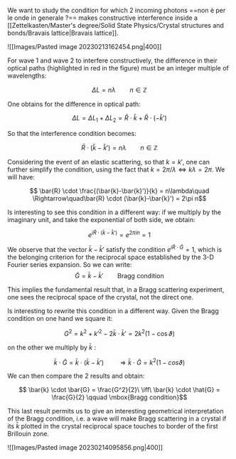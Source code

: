 We want to study the condition for which 2 incoming photons ==non è per le onde in generale ?== makes constructive interference inside a [[Zettelkasten/Master's degree/Solid State Physics/Crystal structures and bonds/Bravais lattice|Bravais lattice]].

![[Images/Pasted image 20230213162454.png|400]]

For wave 1 and wave 2 to interfere constructively, the difference in their optical paths (highlighted in red in the figure) must be an integer multiple of wavelengths:

$$\Delta L = n\lambda\qquad n \in \mathbb{Z}$$

One obtains for the difference in optical path: 

$$\Delta L = \Delta L_1 +\Delta L_2 = \bar{R}\cdot\hat{k} + \bar{R}\cdot(-\hat{k}')$$

So that the interference condition becomes:

$$\bar{R} \cdot (\hat{k}-\hat{k}') = n\lambda \qquad n \in \mathbb{Z}$$

Considering the event of an elastic scattering, so that $k=k'$, one can further simplify the condition, using the fact that $k = 2\pi/\lambda \iff k\lambda=2 \pi$. We will have:

$$ \bar{R} \cdot \frac{(\bar{k}-\bar{k}')}{k} = n\lambda\quad \Rightarrow\quad\bar{R} \cdot (\bar{k}-\bar{k}') = 2\pi n$$

Is interesting to see this condition in a different way: if we multiply by the imaginary unit, and take the exponential of both side, we obtain:

$$e^{i\bar{R} \cdot (\bar{k}-\bar{k}')} = e^{2\pi i n} = 1$$

We observe that the vector $\bar{k}-\bar{k}'$ satisfy the condition $e^{i\bar{R}\cdot\bar{G}}=1$, which is the belonging criterion for the reciprocal space established by the 3-D Fourier series expansion.
So we can write:
$$\bar{G}= \bar{k}-\bar{k}'\qquad \mbox{Bragg condition}$$

This implies the fundamental result that, in a Bragg scattering experiment, one sees the reciprocal space of the crystal, not the direct one.

Is interesting to rewrite this condition in a different way. Given the Bragg condition on one hand we square it:

$$ G^2 = k^2+k'^2 - 2 \bar{k}\cdot\bar{k}'=2k^2(1-\cos\vartheta) $$

on the other we multiply by $\bar{k}$ : 

$$ \bar{k} \cdot \bar{G}=\bar{k} \cdot(\bar{k}-\bar{k}') \qquad \Rightarrow \bar{k} \cdot \bar{G}=k^2(1-cos\vartheta) $$

We can then compare the 2 results and obtain:

$$ \bar{k} \cdot \bar{G} = \frac{G^2}{2}\ \iff\ \bar{k} \cdot \hat{G} = \frac{G}{2} \qquad \mbox{Bragg condition}$$

This last result permits us to give an interesting geometrical interpretation of the Bragg condition, i.e. a wave will make Bragg scattering in a crystal if its $\bar{k}$ plotted in the crystal reciprocal space touches to border of the first Brillouin zone.

![[Images/Pasted image 20230214095856.png|400]]
